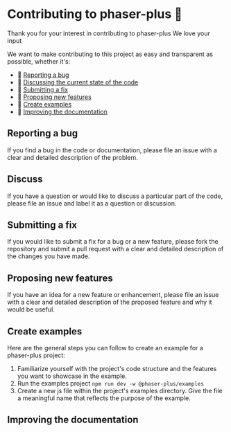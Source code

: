 # Contributing to phaser-plus 🚀

Thank you for your interest in contributing to phaser-plus
We love your input

We want to make contributing to this project as easy and transparent as possible, whether it's:

- 🔰 [Reporting a bug](#reporting-a-bug)
- 🔰 [Discussing the current state of the code](#discuss)
- 🔰 [Submitting a fix](#submitting-a-fix)
- 🔰 [Proposing new features](#submitting-a-fix)
- 🔰 [Create examples](#create-examples)
- 🔰 [Improving the documentation](#improving-the-documentation)

## Reporting a bug
If you find a bug in the code or documentation, please file an issue with a clear and detailed description of the problem.

## Discuss
If you have a question or would like to discuss a particular part of the code, please file an issue and label it as a question or discussion.

## Submitting a fix
 If you would like to submit a fix for a bug or a new feature, please fork the repository and submit a pull request with a clear and detailed description of the changes you have made.

## Proposing new features
If you have an idea for a new feature or enhancement, please file an issue with a clear and detailed description of the proposed feature and why it would be useful.

## Create examples
Here are the general steps you can follow to create an example for a phaser-plus project:

1. Familiarize yourself with the project's code structure and the features you want to showcase in the example.
2. Run the examples project `npm run dev -w @phaser-plus/examples`
3. Create a new js file within the project's examples directory. Give the file a meaningful name that reflects the purpose of the example.

## Improving the documentation
